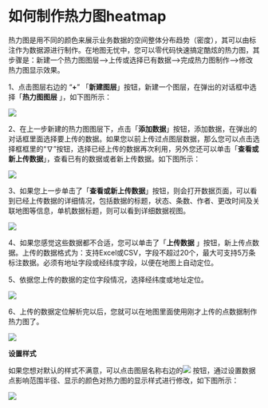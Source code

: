 # 如何制作热力图heatmap

热力图是用不同的颜色来展示业务数据的空间整体分布趋势（密度），其可以由标注作为数据源进行制作。在地图无忧中，您可以零代码快速搞定酷炫的热力图，其步骤是：新建一个热力图图层—>上传或选择已有数据—>完成热力图制作—>修改热力图显示效果。

1、点击图层右边的 “**+**” 「**新建图层**」按钮，新建一个图层，在弹出的对话框中选择「**热力图图层**    」，如下图所示：

![](http://pic.dituwuyou.com/map%2Fpicture%2F%E5%A6%82%E4%BD%95%E5%88%B6%E4%BD%9C%E7%83%AD%E5%8A%9B%E5%9B%BEheatmap1.png)

2、在上一步新建的热力图图层下，点击「**添加数据**」按钮，添加数据，在弹出的对话框里面选择要上传的数据。如果您以前上传过点图层数据，那么您可以点击选择框框里的“∇”按钮，选择已经上传的数据再次利用，另外您还可以单击「**查看或新上传数据**」，查看已有的数据或者新上传数据。如下图所示：

![](http://pic.dituwuyou.com/map%2Fpicture%2F%E5%A6%82%E4%BD%95%E5%88%B6%E4%BD%9C%E7%83%AD%E5%8A%9B%E5%9B%BEheatmap2.jpg)

3、如果您上一步单击了「**查看或新上传数据**」按钮，则会打开数据页面，可以看到已经上传数据的详细情况，包括数据的标题，状态、条数、作者、更改时间及关联地图等信息，单机数据标题，则可以看到详细数据视图。

![](http://pic.dituwuyou.com/map%2Fpicture%2F%E5%A6%82%E4%BD%95%E5%88%B6%E4%BD%9C%E7%83%AD%E5%8A%9B%E5%9B%BEheatmap3.jpg)

4、如果您感觉这些数据都不合适，您可以单击了「**上传数据**   」按钮，新上传点数据。上传的数据格式为：支持Excel或CSV，字段不超过20个，最大可支持5万条标注数据。必须有地址字段或经纬度字段，以便在地图上自动定位。

5、依据您上传的数据的定位字段情况，选择经纬度或地址定位。

![](http://pic.dituwuyou.com/map%2Fpicture%2F%E5%A6%82%E4%BD%95%E5%88%B6%E4%BD%9C%E7%83%AD%E5%8A%9B%E5%9B%BEheatmap4.jpg)

6、上传的数据定位解析完以后，您就可以在地图里面使用刚才上传的点数据制作热力图了。

![](http://pic.dituwuyou.com/map%2Fpicture%2F%E5%A6%82%E4%BD%95%E5%88%B6%E4%BD%9C%E7%83%AD%E5%8A%9B%E5%9B%BEheatmap5.jpg)


**设置样式**

如果您想对默认的样式不满意，可以点击图层名称右边的![](http://pic.dituwuyou.com/map%2Fpicture%2F%E7%83%AD%E5%8A%9B%E5%9B%BE%E5%9B%BE%E5%B1%8262.jpg)   按钮，通过设置数据点影响范围半径、显示的颜色对热力图的显示样式进行修改，如下图所示：

![](http://pic.dituwuyou.com/map%2Fpicture%2F%E7%83%AD%E5%8A%9B%E5%9B%BE%E5%9B%BE%E5%B1%827.jpg)

 
